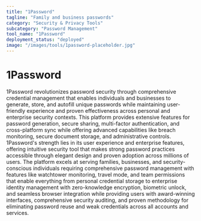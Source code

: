 ```yaml
---
title: "1Password"
tagline: "Family and business passwords"
category: "Security & Privacy Tools"
subcategory: "Password Management"
tool_name: "1Password"
deployment_status: "deployed"
image: "/images/tools/1password-placeholder.jpg"
---
```


# 1Password

1Password revolutionizes password security through comprehensive credential management that enables individuals and businesses to generate, store, and autofill unique passwords while maintaining user-friendly experience and proven effectiveness across personal and enterprise security contexts. This platform provides extensive features for password generation, secure sharing, multi-factor authentication, and cross-platform sync while offering advanced capabilities like breach monitoring, secure document storage, and administrative controls. 1Password's strength lies in its user experience and enterprise features, offering intuitive security tool that makes strong password practices accessible through elegant design and proven adoption across millions of users. The platform excels at serving families, businesses, and security-conscious individuals requiring comprehensive password management with features like watchtower monitoring, travel mode, and team permissions that enable everything from personal credential storage to enterprise identity management with zero-knowledge encryption, biometric unlock, and seamless browser integration while providing users with award-winning interfaces, comprehensive security auditing, and proven methodology for eliminating password reuse and weak credentials across all accounts and services.